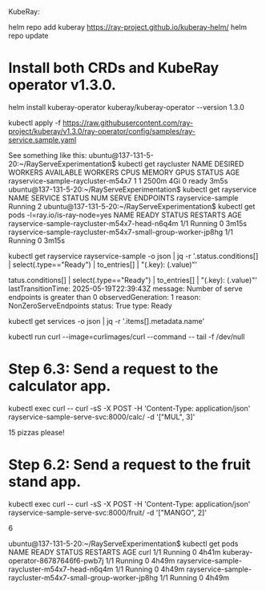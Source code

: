 KubeRay:

helm repo add kuberay https://ray-project.github.io/kuberay-helm/
helm repo update
# Install both CRDs and KubeRay operator v1.3.0.
helm install kuberay-operator kuberay/kuberay-operator --version 1.3.0

kubectl apply -f https://raw.githubusercontent.com/ray-project/kuberay/v1.3.0/ray-operator/config/samples/ray-service.sample.yaml


See something like this:
ubuntu@137-131-5-20:~/RayServeExperimentation$ kubectl get raycluster
NAME                                 DESIRED WORKERS   AVAILABLE WORKERS   CPUS    MEMORY   GPUS   STATUS   AGE
rayservice-sample-raycluster-m54x7   1                 1                   2500m   4Gi      0      ready    3m5s
ubuntu@137-131-5-20:~/RayServeExperimentation$ kubectl get rayservice
NAME                SERVICE STATUS   NUM SERVE ENDPOINTS
rayservice-sample   Running          2
ubuntu@137-131-5-20:~/RayServeExperimentation$ kubectl get pods -l=ray.io/is-ray-node=yes
NAME                                                          READY   STATUS    RESTARTS   AGE
rayservice-sample-raycluster-m54x7-head-n6q4m                 1/1     Running   0          3m15s
rayservice-sample-raycluster-m54x7-small-group-worker-jp8hg   1/1     Running   0          3m15s


kubectl get rayservice rayservice-sample -o json | jq -r '.status.conditions[] | select(.type=="Ready") | to_entries[] | "\(.key): \(.value)"'

tatus.conditions[] | select(.type=="Ready") | to_entries[] | "\(.key): \(.value)"'
lastTransitionTime: 2025-05-19T22:39:43Z
message: Number of serve endpoints is greater than 0
observedGeneration: 1
reason: NonZeroServeEndpoints
status: True
type: Ready



kubectl get services -o json | jq -r '.items[].metadata.name'

kubectl run curl --image=curlimages/curl --command -- tail -f /dev/null

# Step 6.3: Send a request to the calculator app.
kubectl exec curl -- curl -sS -X POST -H 'Content-Type: application/json' rayservice-sample-serve-svc:8000/calc/ -d '["MUL", 3]'

15 pizzas please!

# Step 6.2: Send a request to the fruit stand app.
kubectl exec curl -- curl -sS -X POST -H 'Content-Type: application/json' rayservice-sample-serve-svc:8000/fruit/ -d '["MANGO", 2]'

6

ubuntu@137-131-5-20:~/RayServeExperimentation$ kubectl get pods
NAME                                                          READY   STATUS    RESTARTS   AGE
curl                                                          1/1     Running   0          4h41m
kuberay-operator-86787646f6-pwb7j                             1/1     Running   0          4h49m
rayservice-sample-raycluster-m54x7-head-n6q4m                 1/1     Running   0          4h49m
rayservice-sample-raycluster-m54x7-small-group-worker-jp8hg   1/1     Running   0          4h49m